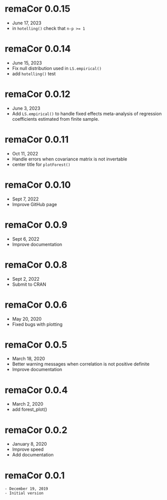 # remaCor 0.0.15
 - June 17, 2023
 - in `hotelling()` check that `n-p >= 1` 

# remaCor 0.0.14
 - June 15, 2023
 - Fix null distribution used in `LS.empirical()`
 - add `hotelling()` test

# remaCor 0.0.12
 - June 3, 2023
 - Add `LS.empirical()` to handle fixed effects meta-analysis of regression coefficients estimated from finite sample.

# remaCor 0.0.11
 - Oct 11, 2022
 - Handle errors when covariance matrix is not invertable
 - center title for `plotForest()`

# remaCor 0.0.10
 - Sept 7, 2022
 - Improve GitHub page

# remaCor 0.0.9
 - Sept 6, 2022
 - Improve documentation

# remaCor 0.0.8
 - Sept 2, 2022
 - Submit to CRAN

# remaCor 0.0.6 
 - May 20, 2020
 - Fixed bugs with plotting

# remaCor 0.0.5 
 - March 18, 2020
 - Better warning messages when correlation is not positive definite
 - Improve documentation

# remaCor 0.0.4 
 - March 2, 2020
 - add forest_plot()

# remaCor 0.0.2 
 - January 8, 2020
 - Improve speed
 - Add documentation

# remaCor 0.0.1
	- December 19, 2019
	- Initial version